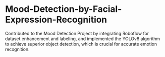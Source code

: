 # Mood-Detection-by-Facial-Expression-Recognition
Contributed to the Mood Detection Project by integrating Roboflow for dataset enhancement and labeling, and implemented the YOLOv8 algorithm to achieve superior object detection, which is crucial for accurate emotion recognition.
